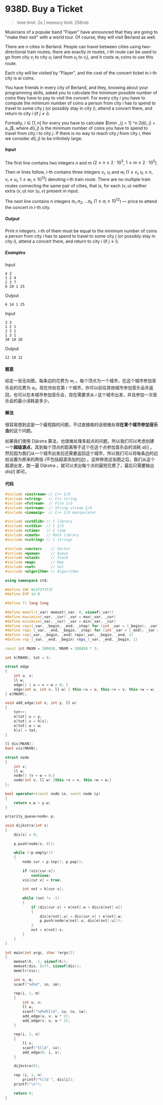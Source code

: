 # 938D. Buy a Ticket

> time limit: 2s | memory limit: 256mb

Musicians of a popular band "Flayer" have announced that they are going to "make their exit" with a world tour. Of course, they will visit Berland as well.

There are $n$ cities in Berland. People can travel between cities using two-directional train routes; there are exactly $m$ routes, $i$-th route can be used to go from city $v_i$ to city $u_i$ (and from $u_i$ to $v_i$), and it costs $w_i$ coins to use this route.

Each city will be visited by "Flayer", and the cost of the concert ticket in $i$-th city is ai coins.

You have friends in every city of Berland, and they, knowing about your programming skills, asked you to calculate the minimum possible number of coins they have to pay to visit the concert. For every city $i$ you have to compute the minimum number of coins a person from city $i$ has to spend to travel to some city $j$ (or possibly stay in city $i$), attend a concert there, and return to city $i$ (if $j \neq i$).

Formally, $i \in [1, n]$ for every you have to calculate $\min _{j = 1} ^n 2d(i, j) + a_j$, where $d(i, j)$ is the minimum number of coins you have to spend to travel from city $i$ to city $j$. If there is no way to reach city $j$ from city $i$, then we consider $d(i, j)$ to be infinitely large.

##### Input

The first line contains two integers n and m ($2 \leq n \leq 2 \cdot 10^5$, $1 \leq m \leq 2 \cdot 10^5$).

Then $m$ lines follow, $i$-th contains three integers $v_i$, $u_i$ and $w_i$ ($1 \leq v_i, u_i \leq n$, $v_i \neq u_i$, $1 \leq w_i \leq 10^{12}$) denoting $i$-th train route. There are no multiple train routes connecting the same pair of cities, that is, for each $(v, u)$ neither extra $(v, u)$ nor $(u, v)$ present in input.

The next line contains $n$ integers $a_1, a_2, ... a_k$ ($1 \leq a_i \leq 10^{12}$) — price to attend the concert in $i$-th city.

##### Output

Print $n$ integers. $i$-th of them must be equal to the minimum number of coins a person from city $i$ has to spend to travel to some city $j$ (or possibly stay in city $i$), attend a concert there, and return to city $i$ (if $j \neq i$).

##### Examples

Input
```text
4 2
1 2 4
2 3 7
6 20 1 25
```
Output
```text
6 14 1 25 
```

Input
```text
3 3
1 2 1
2 3 1
1 3 1
30 10 20
```
Output
```text
12 10 12 
```

#### 题意

给定一张无向图，每条边的花费为 $w_i$ 。每个顶点为一个城市，在这个城市参加音乐会的花费为 $a_i$。现在你处在第 $i$ 个城市，你可以前往其他城市参加音乐会并返回，也可以在本城市参加音乐会，现在需要求从 $i$ 这个城市出发，并且参加一次音乐会的最小消耗是多少。

#### 解法

很容易想到这是一个最短路的问题，不过直接做的话很难处理**在某个城市参加音乐会**的这个问题。

如果我们使用 Dijkstra 算法，也很难处理多起点的问题。所以我们可以考虑创建一个**超级源点**，其到每个顶点的距离等于这个在这个点参加音乐会的消耗 $a[i]$ 。然后因为我们从一个城市出发后还需要返回这个城市，所以我们可以将每条边的边权设置为原来的两倍 (不包括超源添加的边) 。这样修改这张图之后，我们从这个超源出发，跑一遍 Dijkstra ，就可以求出每个点的最短花费了，最后只需要输出 $dis[i]$ 即可。

#### 代码

```cpp
#include <iostream> // C++ I/O
#include <string>   // C++ string
#include <fstream>  // File I/O
#include <sstream>  // String stream I/O
#include <iomanip>  // C++ I/O manipulator
 
#include <cstdlib> // C library
#include <cstdio>  // C I/O
#include <ctime>   // C time
#include <cmath>   // Math library
#include <cstring> // C strings
 
#include <vector>    // Vector
#include <queue>     // Queue
#include <stack>     // Stack
#include <map>       // Map
#include <set>       // Set
#include <algorithm> // Algorithms
 
using namespace std;
 
#define INF 0x3f3f3f3f
#define EXP 1e-8
 
#define ll long long
 
#define memclr(_var) memset(_var, 0, sizeof(_var))
#define maximize(_var, _cur) _var = max(_var, _cur)
#define minimize(_var, _cur) _var = min(_var, _cur)
#define reps(_var, _begin, _end, _step) for (int _var = (_begin); _var <= (_end); _var += (_step))
#define reps_(_var, _end, _begin, _step) for (int _var = (_end); _var >= (_begin); _var -= (_step))
#define rep(_var, _begin, _end) reps(_var, _begin, _end, 1)
#define rep_(_var, _end, _begin) reps_(_var, _end, _begin, 1)
 
const int MAXN = 200010, MAXM = 200010 * 3;
 
int h[MAXN], tot = 0;
 
struct edge
{
    int u, v;
    ll w;
    edge() { u = v = w = 0; }
    edge(int u, int v, ll w) { this->u = u, this->v = v, this->w = w; }
} e[MAXM];
 
void add_edge(int x, int y, ll w)
{
    tot++;
    e[tot].u = y;
    e[tot].v = h[x];
    e[tot].w = w;
    h[x] = tot;
}
 
ll dis[MAXN];
bool vis[MAXN];
 
struct node
{
    int v;
    ll w;
    node() {v = w = 0;}
    node(int v, ll w) {this->v = v, this->w = w;}
};
 
bool operator<(const node &x, const node &y)
{
    return x.w > y.w;
}
 
priority_queue<node> p;
 
void dijkstra(int s)
{
    dis[s] = 0;
 
    p.push(node(s, 0));
 
    while (!p.empty())
    {
        node cur = p.top(); p.pop();
 
        if (vis[cur.v])
            continue;
        vis[cur.v] = true;
 
        int nxt = h[cur.v];
 
        while (nxt != -1)
        {
            if (dis[cur.v] + e[nxt].w < dis[e[nxt].u])
            {
                dis[e[nxt].u] = dis[cur.v] + e[nxt].w;
                p.push(node(e[nxt].u, dis[e[nxt].u]));
            }
            nxt = e[nxt].v;
        }
    }
}
 
int main(int argc, char *argv[])
{
    memset(h, -1, sizeof(h));
    memset(dis, 0x7f, sizeof(dis));
    memclr(vis);
 
    int n, m;
    scanf("%d%d", &n, &m);
 
    rep(i, 1, m)
    {
        int u, v;
        ll w;
        scanf("%d%d%lld", &u, &v, &w);
        add_edge(u, v, w * 2);
        add_edge(v, u, w * 2);
    }
 
    rep(i, 1, n)
    {
        ll x;
        scanf("%lld", &x);
        add_edge(0, i, x);
    }
 
    dijkstra(0);
 
    rep (i, 1, n)
        printf("%lld ", dis[i]);
    printf("\n");
 
    return 0;
}
```
